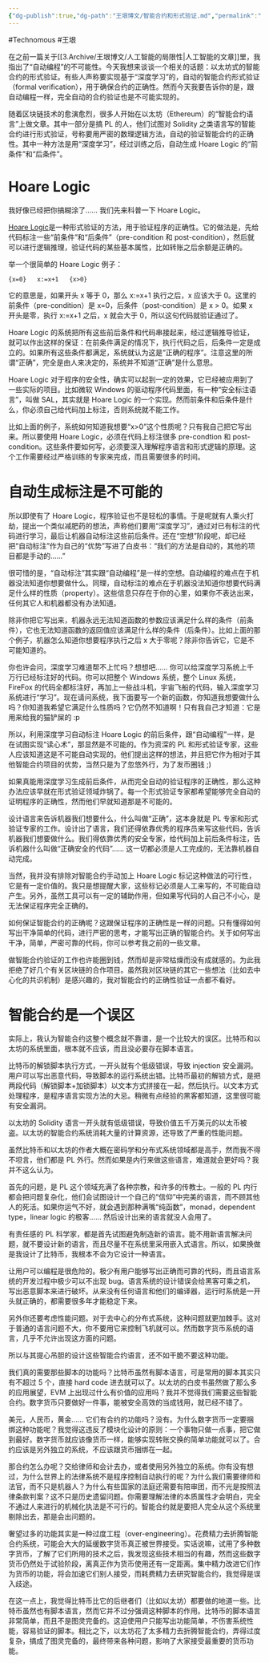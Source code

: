 ```yaml
---
{"dg-publish":true,"dg-path":"王垠博文/智能合约和形式验证.md","permalink":"/王垠博文/智能合约和形式验证/","created":"2023-12-12T17:55:29.348+08:00","updated":"2023-12-12T17:59:51.132+08:00"}
---
```


#Technomous #王垠 

在之前一篇关于[[3.Archive/王垠博文/人工智能的局限性\|人工智能的文章]]里，我指出了“自动编程”的不可能性。今天我想来谈谈一个相关的话题：以太坊式的智能合约的形式验证。有些人声称要实现基于“深度学习”的，自动的智能合约形式验证（formal verification），用于确保合约的正确性。然而今天我要告诉你的是，跟自动编程一样，完全自动的合约验证也是不可能实现的。

随着区块链技术的愈演愈烈，很多人开始在以太坊（Ethereum）的“智能合约语言”上做文章。其中一部分是搞 PL 的人，他们试图对 Solidity 之类语言写的智能合约进行形式验证，号称要用严密的数理逻辑方法，自动的验证智能合约的正确性。其中一种方法是用“深度学习”，经过训练之后，自动生成 Hoare Logic 的“前条件”和“后条件”。

# Hoare Logic

我好像已经把你搞糊涂了…… 我们先来科普一下 Hoare Logic。

[Hoare Logic](https://en.wikipedia.org/wiki/Hoare_logic)是一种形式验证的方法，用于验证程序的正确性。它的做法是，先给代码标注一些“前条件”和“后条件”（pre-condition 和 post-condition），然后就可以进行逻辑推理，验证代码的某些基本属性，比如转账之后余额是正确的。

举一个很简单的 Hoare Logic 例子：

```
{x=0}   x:=x+1   {x>0}
```

它的意思是，如果开头 x 等于 0，那么 x:=x+1 执行之后，x 应该大于 0。这里的前条件（pre-condition）是 x=0，后条件（post-condition）是 x > 0。如果 x 开头是零，执行 x:=x+1 之后，x 就会大于 0，所以这句代码就验证通过了。

Hoare Logic 的系统把所有这些前后条件和代码串接起来，经过逻辑推导验证，就可以作出这样的保证：在前条件满足的情况下，执行代码之后，后条件一定是成立的。如果所有这些条件都满足，系统就认为这是“正确的程序”。注意这里的所谓“正确”，完全是由人来决定的，系统并不知道“正确”是什么意思。

Hoare Logic 对于程序的安全性，确实可以起到一定的效果，它已经被应用到了一些实际的项目。比如微软 Windows 的驱动程序代码里面，有一种“安全标注语言”，叫做 SAL，其实就是 Hoare Logic 的一个实现。然而前条件和后条件是什么，你必须自己给代码加上标注，否则系统就不能工作。

比如上面的例子，系统如何知道我想要“x>0”这个性质呢？只有我自己把它写出来。所以要使用 Hoare Logic，必须在代码上标注很多 pre-condtion 和 post-condition。这些条件要如何写，必须要深入理解程序语言和形式逻辑的原理。这个工作需要经过严格训练的专家来完成，而且需要很多的时间。

# 自动生成标注是不可能的

所以即使有了 Hoare Logic，程序验证也不是轻松的事情。于是呢就有人乘火打劫，提出一个类似减肥药的想法，声称他们要用“深度学习”，通过对已有标注的代码进行学习，最后让机器自动标注这些前后条件。还在“空想”阶段呢，却已经把“自动标注”作为自己的“优势”写进了白皮书：“我们的方法是自动的，其他的项目都是手动的……”

很可惜的是，“自动标注”其实跟“自动编程”是一样的空想。自动编程的难点在于机器没法知道你想要做什么。同理，自动标注的难点在于机器没法知道你想要代码满足什么样的性质（property）。这些信息只存在于你的心里，如果你不表达出来，任何其它人和机器都没有办法知道。

除非你把它写出来，机器永远无法知道函数的参数应该满足什么样的条件（前条件），它也无法知道函数的返回值应该满足什么样的条件（后条件）。比如上面的那个例子，机器怎么知道你想要程序执行之后 x 大于零呢？除非你告诉它，它是不可能知道的。

你也许会问，深度学习难道帮不上忙吗？想想吧…… 你可以给深度学习系统上千万行已经标注好的代码。你可以把整个 Windows 系统，整个 Linux 系统，FireFox 的代码全都标注好，再加上一些战斗机，宇宙飞船的代码，输入深度学习系统进行“学习”。现在请问系统，我下面要写一个新的函数，你知道我想要做什么吗？你知道我希望它满足什么性质吗？它仍然不知道啊！只有我自己才知道：它是用来给我的猫铲屎的 :p

所以，利用深度学习自动标注 Hoare Logic 的前后条件，跟“自动编程”一样，是在试图实现“读心术”，那显然是不可能的。作为资深的 PL 和形式验证专家，这些人应该知道这是不可能自动实现的。他们提出这样的想法，并且把它作为相对于其他智能合约项目的优势，当然只是为了忽悠外行，为了发币圈钱 ;)

如果真能用深度学习生成前后条件，从而完全自动的验证程序的正确性，那么这种办法应该早就在形式验证领域炸锅了。每一个形式验证专家都希望能够完全自动的证明程序的正确性，然而他们早就知道那是不可能的。

设计语言来告诉机器我们想要什么，什么叫做“正确”，这本身就是 PL 专家和形式验证专家的工作。设计出了语言，我们还得依靠优秀的程序员来写这些代码，告诉机器我们想要做什么。我们得依靠优秀的安全专家，给代码加上前后条件标注，告诉机器什么叫做“正确安全的代码”…… 这一切都必须是人工完成的，无法靠机器自动完成。

当然，我并没有排除对智能合约手动加上 Hoare Logic 标记这种做法的可行性，它是有一定价值的。我只是想提醒大家，这些标记必须是人工来写的，不可能自动产生。另外，虽然工具可以有一定的辅助作用，但如果写代码的人自己不小心，是无法保证程序完全正确的。

如何保证智能合约的正确呢？这跟保证程序的正确性是一样的问题。只有懂得如何写出干净简单的代码，进行严密的思考，才能写出正确的智能合约。关于如何写出干净，简单，严密可靠的代码，你可以参考我之前的一些文章。

做智能合约验证的工作也许能圈到钱，然而却是非常枯燥而没有成就感的。为此我拒绝了好几个有关区块链的合作项目。虽然我对区块链的其它一些想法（比如去中心化的共识机制）是感兴趣的，我对智能合约的正确性验证一点都不看好。

# 智能合约是一个误区

实际上，我认为智能合约这整个概念就不靠谱，是一个比较大的误区。比特币和以太坊的系统里面，根本就不应该，而且没必要存在脚本语言。

比特币的解锁脚本执行方式，一开头就有个低级错误，导致 injection 安全漏洞。用户可以写出恶意代码，导致脚本的运行系统出错。比特币最初的解锁方式，是把两段代码（解锁脚本+加锁脚本）以文本方式拼接在一起，然后执行。以文本方式处理程序，是程序语言实现方法的大忌。稍微有点经验的黑客都知道，这里很可能有安全漏洞。

以太坊的 Solidity 语言一开头就有低级错误，导致价值五千万美元的以太币被盗。以太坊的智能合约系统消耗大量的计算资源，还导致了严重的性能问题。

虽然比特币和以太坊的作者大概在密码学和分布式系统领域都是高手，然而我不得不坦言，他们都是 PL 外行。然而如果是内行来做这些语言，难道就会更好吗？我并不这么认为。

首先的问题，是 PL 这个领域充满了各种宗教，和许多的传教士。一般的 PL 内行都会把问题复杂化，他们会试图设计一个自己的“信仰”中完美的语言，而不顾其他人的死活。如果你运气不好，就会遇到那种满嘴“纯函数”，monad，dependent type，linear logic 的极客…… 然后设计出来的语言就没人会用了。

有责任感的 PL 科学家，都是首先试图避免制造新的语言。能不用新语言解决问题，就不要设计新的语言，而且尽量不在系统里采用嵌入式语言。所以，如果换做是我设计了比特币，我根本不会为它设计一种语言。

让用户可以编程是很危险的。极少有用户能够写出正确而可靠的代码，而且语言系统的开发过程中极少可以不出现 bug。语言系统的设计错误会给黑客可乘之机，写出恶意脚本来进行破坏。从来没有任何语言和他们的编译器，运行时系统是一开头就正确的，都需要很多年才能稳定下来。

另外你还要考虑性能问题。对于去中心的分布式系统，这种问题就更加棘手。这对于普通的语言问题不大，你不要用它来控制飞机就可以。然而数字货币系统的语言，几乎不允许出现这方面的问题。

所以与其提心吊胆的设计这些智能合约语言，还不如干脆不要这种功能。

我们真的需要那些脚本的功能吗？比特币虽然有脚本语言，可是常用的脚本其实只有不超过 5 个，直接 hard code 进去就可以了。以太坊的白皮书虽然做了那么多的应用展望，EVM 上出现过什么有价值的应用吗？我并不觉得我们需要这些智能合约。数字货币只要做好一件事，能被安全高效的当成钱用，就已经不错了。

美元，人民币，黄金…… 它们有合约的功能吗？没有。为什么数字货币一定要捆绑这种功能呢？我觉得这违反了模块化设计的原则：一个事物只做一点事，把它做到最好。数字货币就应该像货币一样，能够实现转账交换的简单功能就可以了。合约应该是另外独立的系统，不应该跟货币捆绑在一起。

那合约怎么办呢？交给律师和会计去办，或者使用另外独立的系统。你有没有想过，为什么世界上的法律系统不是程序控制自动执行的呢？为什么我们需要律师和法官，而不只是机器人？为什么有些国家的法庭还需要有陪审团，而不光是按照法律条款判案？这不只是历史遗留问题。你需要理解法律的本质属性才会明白，完全不通过人来进行的机械化执法是不可行的。智能合约就是要把人完全从这个系统里剔除出去，那是会出问题的。

奢望过多的功能其实是一种过度工程（over-engineering）。花费精力去折腾智能合约系统，可能会大大的延缓数字货币真正被世界接受。实话说嘛，试用了多种数字货币，了解了它们所用的技术之后，我发现这些技术相当的有趣，然而这些数字货币仍然处于试验阶段，离真正作为货币使用还有一定距离。集中精力改进它们作为货币的功能，将会加速它们别人接受，而耗费精力去研究智能合约，我觉得是误入歧途。

在这一点上，我觉得比特币比它的后继者们（比如以太坊）都要做的地道一些。比特币虽然也有脚本语言，然而它并不过分强调这种脚本的作用。比特币的脚本语言非常简单，而且不是图灵完备的。这迫使用户只能写出功能简单，不伤害系统性能，容易验证的脚本。相比之下，以太坊花了太多精力去折腾智能合约，弄得过度复杂，搞成了图灵完备的，最终带来各种问题，影响了大家接受最重要的货币功能。